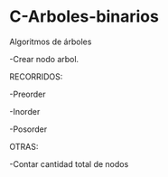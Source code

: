# C-Arboles-binarios
Algoritmos de árboles


-Crear nodo arbol.


RECORRIDOS:

-Preorder

-Inorder

-Posorder


OTRAS:

-Contar cantidad total de nodos
